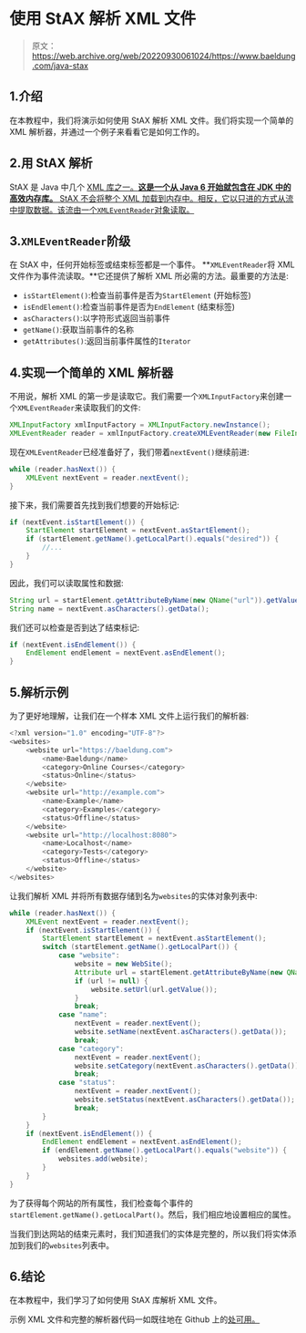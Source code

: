 # 使用 StAX 解析 XML 文件

> 原文：<https://web.archive.org/web/20220930061024/https://www.baeldung.com/java-stax>

## 1.介绍

在本教程中，我们将演示如何使用 StAX 解析 XML 文件。我们将实现一个简单的 XML 解析器，并通过一个例子来看看它是如何工作的。

## 2.用 StAX 解析

StAX 是 Java 中几个 [XML 库之一。**这是一个从 Java 6 开始就包含在 JDK 中的高效内存库。** StAX 不会将整个 XML 加载到内存中。相反，它以只进的方式从流中提取数据。该流由一个`XMLEventReader`对象读取。](/web/20220628085416/https://www.baeldung.com/java-xml-libraries)

## 3.`XMLEventReader`阶级

在 StAX 中，任何开始标签或结束标签都是一个事件。 **`XMLEventReader`将 XML 文件作为事件流读取。**它还提供了解析 XML 所必需的方法。最重要的方法是:

*   `isStartElement()`:检查当前事件是否为`StartElement` (开始标签)
*   `isEndElement()`:检查当前事件是否为`EndElement` (结束标签)
*   `asCharacters()`:以字符形式返回当前事件
*   `getName()`:获取当前事件的名称
*   `getAttributes()`:返回当前事件属性的`Iterator`

## 4.实现一个简单的 XML 解析器

不用说，解析 XML 的第一步是读取它。我们需要一个`XMLInputFactory`来创建一个`XMLEventReader`来读取我们的文件:

```java
XMLInputFactory xmlInputFactory = XMLInputFactory.newInstance();
XMLEventReader reader = xmlInputFactory.createXMLEventReader(new FileInputStream(path));
```

现在`XMLEventReader`已经准备好了，我们带着`nextEvent()`继续前进:

```java
while (reader.hasNext()) {
    XMLEvent nextEvent = reader.nextEvent();
}
```

接下来，我们需要首先找到我们想要的开始标记:

```java
if (nextEvent.isStartElement()) {
    StartElement startElement = nextEvent.asStartElement();
    if (startElement.getName().getLocalPart().equals("desired")) {
        //...
    }
}
```

因此，我们可以读取属性和数据:

```java
String url = startElement.getAttributeByName(new QName("url")).getValue();
String name = nextEvent.asCharacters().getData();
```

我们还可以检查是否到达了结束标记:

```java
if (nextEvent.isEndElement()) {
    EndElement endElement = nextEvent.asEndElement();
}
```

## 5.解析示例

为了更好地理解，让我们在一个样本 XML 文件上运行我们的解析器:

```java
<?xml version="1.0" encoding="UTF-8"?>
<websites>
    <website url="https://baeldung.com">
        <name>Baeldung</name>
        <category>Online Courses</category>
        <status>Online</status>
    </website>
    <website url="http://example.com">
        <name>Example</name>
        <category>Examples</category>
        <status>Offline</status>
    </website>
    <website url="http://localhost:8080">
        <name>Localhost</name>
        <category>Tests</category>
        <status>Offline</status>
    </website>
</websites>
```

让我们解析 XML 并将所有数据存储到名为`websites`的实体对象列表中:

```java
while (reader.hasNext()) {
    XMLEvent nextEvent = reader.nextEvent();
    if (nextEvent.isStartElement()) {
        StartElement startElement = nextEvent.asStartElement();
        switch (startElement.getName().getLocalPart()) {
            case "website":
                website = new WebSite();
                Attribute url = startElement.getAttributeByName(new QName("url"));
                if (url != null) {
                    website.setUrl(url.getValue());
                }
                break;
            case "name":
                nextEvent = reader.nextEvent();
                website.setName(nextEvent.asCharacters().getData());
                break;
            case "category":
                nextEvent = reader.nextEvent();
                website.setCategory(nextEvent.asCharacters().getData());
                break;
            case "status":
                nextEvent = reader.nextEvent();
                website.setStatus(nextEvent.asCharacters().getData());
                break;
        }
    }
    if (nextEvent.isEndElement()) {
        EndElement endElement = nextEvent.asEndElement();
        if (endElement.getName().getLocalPart().equals("website")) {
            websites.add(website);
        }
    }
}
```

为了获得每个网站的所有属性，我们检查每个事件的`startElement.getName().getLocalPart()`。然后，我们相应地设置相应的属性。

当我们到达网站的结束元素时，我们知道我们的实体是完整的，所以我们将实体添加到我们的`websites`列表中。

## 6.结论

在本教程中，我们学习了如何使用 StAX 库解析 XML 文件。

示例 XML 文件和完整的解析器代码一如既往地在 Github 上的[处可用。](https://web.archive.org/web/20220628085416/https://github.com/eugenp/tutorials/tree/master/xml)